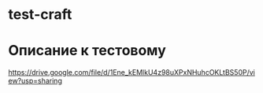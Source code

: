 # test-craft

# Описание к тестовому
https://drive.google.com/file/d/1Ene_kEMlkU4z98uXPxNHuhcOKLtBS50P/view?usp=sharing
